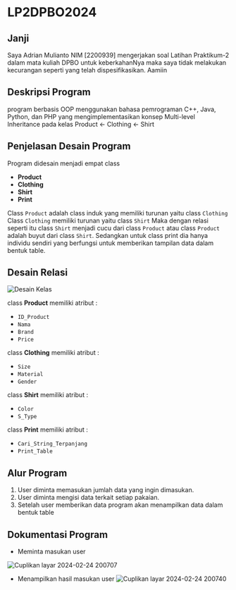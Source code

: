 # LP2DPBO2024
## Janji
Saya Adrian Mulianto NIM [2200939] mengerjakan soal Latihan Praktikum-2 dalam mata kuliah DPBO untuk keberkahanNya maka saya tidak melakukan kecurangan seperti yang telah dispesifikasikan. Aamiin 

## Deskripsi Program
program berbasis OOP menggunakan bahasa pemrograman C++, Java, Python, dan PHP yang mengimplementasikan konsep Multi-level Inheritance  pada kelas Product <- Clothing <- Shirt

## Penjelasan Desain Program
Program didesain menjadi empat class
* **Product**
* **Clothing**
* **Shirt**
* **Print**

Class `Product` adalah class induk yang memiliki turunan yaitu class `Clothing` Class `Clothing` memiliki turunan yaitu class `Shirt` Maka dengan relasi seperti itu class `Shirt` menjadi cucu dari class `Product` atau class `Product` adalah buyut dari class `Shirt`. Sedangkan untuk class print dia hanya individu sendiri yang berfungsi untuk memberikan tampilan data dalam bentuk table.

## Desain Relasi
![Desain Kelas](https://github.com/adrianKiv/LP2DPBO2024C2/assets/134991383/806b3370-19cf-4da1-8e13-ad0d9f572f82)

class **Product**
memiliki atribut :
- `ID_Product`
- `Nama`
- `Brand`
- `Price`
  
class **Clothing**
memiliki atribut :
- `Size`
- `Material`
- `Gender`
  
class **Shirt**
memiliki atribut :
- `Color`
- `S_Type`
  
class **Print**
memiliki atribut :
- `Cari_String_Terpanjang`
- `Print_Table`

## Alur Program
1. User diminta memasukan jumlah data yang ingin dimasukan.
2. User diminta mengisi data terkait setiap pakaian.
3. Setelah user memberikan data program akan menampilkan data dalam bentuk table

## Dokumentasi Program
- Meminta masukan user

![Cuplikan layar 2024-02-24 200707](https://github.com/adrianKiv/LP2DPBO2024C2/assets/134991383/446606bd-2020-4659-afa3-ca31de68b9bf)

- Menampilkan hasil masukan user
![Cuplikan layar 2024-02-24 200740](https://github.com/adrianKiv/LP2DPBO2024C2/assets/134991383/65c3bd40-4e14-459e-9744-93a03ed292a9)



